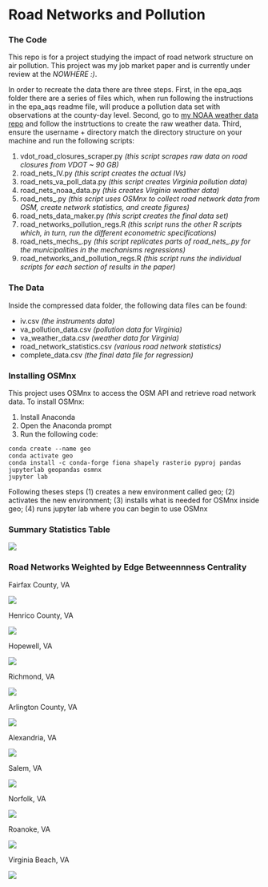 # Road Networks and Pollution

### The Code

This repo is for a project studying the impact of road network structure on air pollution. This project was my job market paper and is currently under review at the *NOWHERE :)*.

In order to recreate the data there are three steps. First, in the epa_aqs folder there are a series of files which, when run following the instructions in the epa_aqs readme file, will produce a pollution data set with observations at the county-day level. Second, go to [my NOAA weather data repo](https://github.com/cat-astrophic/NOAA) and follow the instrtuctions to create the raw weather data. Third, ensure the username + directory match the directory structure on your machine and run the following scripts:

1. vdot_road_closures_scraper.py *(this script scrapes raw data on road closures from VDOT ~ 90 GB)*
2. road_nets_IV.py *(this script creates the actual IVs)*
3. road_nets_va_poll_data.py *(this script creates Virginia pollution data)*
4. road_nets_noaa_data.py *(this creates Virginia weather data)*
5. road_nets_.py *(this script uses OSMnx to collect road network data from OSM, create network statistics, and create figures)*
6. road_nets_data_maker.py *(this script creates the final data set)*
7. road_networks_pollution_regs.R *(this script runs the other R scripts which, in turn, run the different econometric specifications)*
8. road_nets_mechs_.py *(this script replicates parts of road_nets_.py for the municipalities in the mechanisms regressions)*
9. road_networks_and_pollution_regs.R *(this script runs the individual scripts for each section of results in the paper)*

### The Data

Inside the compressed data folder, the following data files can be found:

* iv.csv *(the instruments data)*
* va_pollution_data.csv *(pollution data for Virginia)*
* va_weather_data.csv *(weather data for Virginia)*
* road_network_statistics.csv *(various road network statistics)*
* complete_data.csv *(the final data file for regression)*

### Installing OSMnx

This project uses OSMnx to access the OSM API and retrieve road network data. To install OSMnx:

1. Install Anaconda
2. Open the Anaconda prompt
3. Run the following code:
```
conda create --name geo
conda activate geo
conda install -c conda-forge fiona shapely rasterio pyproj pandas jupyterlab geopandas osmnx
jupyter lab
```

Following theses steps (1) creates a new environment called geo; (2) activates the new environment; (3) installs what is needed for OSMnx inside geo; (4) runs jupyter lab where you can begin to use OSMnx

### Summary Statistics Table

![](images/summary_table.JPG)

### Road Networks Weighted by Edge Betweennness Centrality

Fairfax County, VA

![](images/Fairfax_County__edge_centrality.png)

Henrico County, VA

![](images/Henrico_County__edge_centrality.png)

Hopewell, VA

![](images/Hopewell__edge_centrality.png)

Richmond, VA

![](images/Richmond__edge_centrality.png)

Arlington County, VA

![](images/Arlington_County__edge_centrality.png)

Alexandria, VA

![](images/Alexandria__edge_centrality.png)

Salem, VA

![](images/Salem__edge_centrality.png)

Norfolk, VA

![](images/Norfolk__edge_centrality.png)

Roanoke, VA

![](images/Roanoke__edge_centrality.png)

Virginia Beach, VA

![](images/Virginia_Beach__edge_centrality.png)
